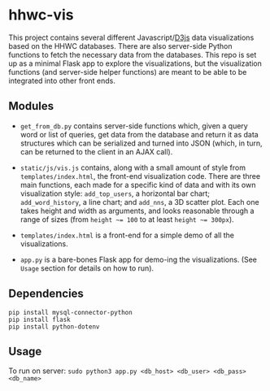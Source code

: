 # hhwc-vis

This project contains several different Javascript/[D3js](https://d3js.org) data visualizations based on the HHWC databases.  There are also server-side Python functions to fetch the necessary data from the databases.  This repo is set up as a minimal Flask app to explore the visualizations, but the visualization functions (and server-side helper functions) are meant to be able to be integrated into other front ends.

## Modules

- `get_from_db.py` contains server-side functions which, given a query word or list of queries, get data from the database and return it as data structures which can be serialized and turned into JSON (which, in turn, can be returned to the client in an AJAX call).

- `static/js/vis.js` contains, along with a small amount of style from `templates/index.html`, the front-end visualization code.  There are three main functions, each made for a specific kind of data and with its own visualization style: `add_top_users`, a horizontal bar chart; `add_word_history`, a line chart; and `add_nns`, a 3D scatter plot.  Each one takes height and width as arguments, and looks reasonable through a range of sizes (from `height ~= 100` to at least `height ~= 300px`).

- `templates/index.html` is a front-end for a simple demo of all the visualizations.

- `app.py` is a bare-bones Flask app for demo-ing the visualizations.  (See `Usage` section for details on how to run).

## Dependencies
```
pip install mysql-connector-python
pip install flask
pip install python-dotenv
```

## Usage
To run on server: `sudo python3 app.py <db_host> <db_user> <db_pass> <db_name>`
